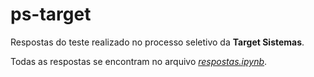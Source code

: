 # ps-target

Respostas do teste realizado no processo seletivo da **Target Sistemas**.

Todas as respostas se encontram no arquivo [_respostas.ipynb_](https://github.com/luc-llb/ps-target/blob/main/respostas.ipynb).
